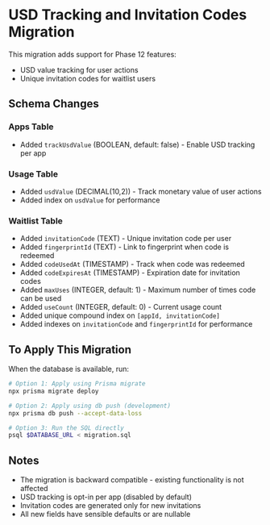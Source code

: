# USD Tracking and Invitation Codes Migration

This migration adds support for Phase 12 features:
- USD value tracking for user actions
- Unique invitation codes for waitlist users

## Schema Changes

### Apps Table
- Added `trackUsdValue` (BOOLEAN, default: false) - Enable USD tracking per app

### Usage Table  
- Added `usdValue` (DECIMAL(10,2)) - Track monetary value of user actions
- Added index on `usdValue` for performance

### Waitlist Table
- Added `invitationCode` (TEXT) - Unique invitation code per user
- Added `fingerprintId` (TEXT) - Link to fingerprint when code is redeemed
- Added `codeUsedAt` (TIMESTAMP) - Track when code was redeemed
- Added `codeExpiresAt` (TIMESTAMP) - Expiration date for invitation codes
- Added `maxUses` (INTEGER, default: 1) - Maximum number of times code can be used
- Added `useCount` (INTEGER, default: 0) - Current usage count
- Added unique compound index on `[appId, invitationCode]`
- Added indexes on `invitationCode` and `fingerprintId` for performance

## To Apply This Migration

When the database is available, run:

```bash
# Option 1: Apply using Prisma migrate
npx prisma migrate deploy

# Option 2: Apply using db push (development)
npx prisma db push --accept-data-loss

# Option 3: Run the SQL directly
psql $DATABASE_URL < migration.sql
```

## Notes

- The migration is backward compatible - existing functionality is not affected
- USD tracking is opt-in per app (disabled by default)
- Invitation codes are generated only for new invitations
- All new fields have sensible defaults or are nullable

